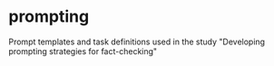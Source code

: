 # prompting
Prompt templates and task definitions used in the study "Developing prompting strategies for fact-checking"

